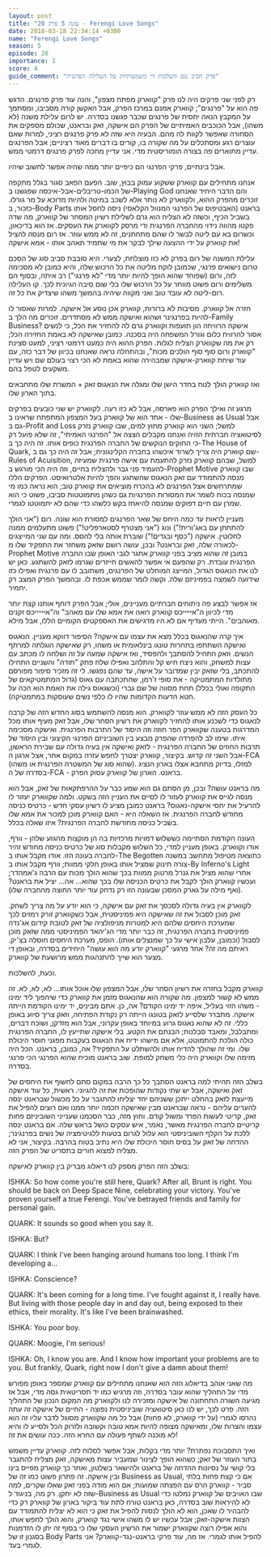 ```yaml
---
layout: post
title: "עונה 5 פרק 20 - Ferengi Love Songs"
date: 2018-03-18 22:34:14 +0300
name: "Ferengi Love Songs"
season: 5
episode: 20
importance: 1
score: 4
guide_comment: "פרק חביב עם השלכות די משמעותיות על העלילה הפרנגית"
---
```

רק לפני שני פרקים היה לנו פרק "קווארק מפתח מצפון", והנה עוד פרק פרנגים. הדגש פה הוא על "פרנגים"; קווארק אמנם במרכז הפרק, אבל האקשן קורה מסביבו, ומסתמך על המקבץ הנאה יחסית של פרנגים שכבר פגשנו בסדרה. יש לרום עלילת משנה (לא משהו), אבל הכוכבים האמיתיים של הפרק הם אישקה, זאק ובראנט, שכולם מספקים את הסחורה שאפשר לקוות לה מהם. הבעיה היא שזה לא פרק פרנגים רציני, למרות שאם עוצרים רגע ומסתכלים על מה שקורה בו, קורים בו דברים מאוד רציניים; אבל הפרנגים עדיין מתוארים פה בצורה הומוריסטית מדי. אני עדיין מחכה לפרק פרנגים דרמטי ממש.

אבל בינתיים, פרקי הפרנגי הם כיפיים יותר ממה שהיה אפשר לחשוב שיהיו.

אנחנו מתחילים עם קווארק ששקוע עמוק בבוץ, שוב. הפעם הפאב סגור בגלל מתקפה של הכמו-טריבלים-אבל-איכסה שפגשנו ב-Playing God והם הדבר היחיד שאנחנו זוכרים מהפרק ההוא, ולקווארק לא נותר אלא לשכב במיטה ולהיות מדוכא על מר גורלו. כזכור, ב-Body Parts בראנט (האבטיפוס של הפרנגי המנוול הקלאסי) ניסה לחסל אותו בשביל הכיף, וכשזה לא הצליח הוא גרם לשלילת רשיון המסחר של קווארק, מה שדה פקטו מהווה נידוי מהחברה הפרנגית ודי מרסק לקווארק את העסקים. אז הוא בדיכאון, וכשרום בא עם ליטה לבשר לו שהם מתחתנים, זה לא ממש עוזר. אז רום מנסה להציל את קווארק על ידי ההצעה שילך לבקר את מי שתמיד תאהב אותו - אמא אישקה!

עלילת המשנה של רום בפרק לא כזו מוצלחת, לצערי. היא סובבת סביב סוג של הסכם טרום נישואים פרנגי, שכמובן לוקח מליטה את כל הרכוש שלה, והיא כמובן לא מסכימה לזה, ורום (שפוחד שהוא הופך להיות יותר מדי "לא פרנגי") רב איתה, ובסוף הם משלימים ורום פשוט מוותר על כל הרכוש שלו בלי שום סיבה הגיונית לכך. קו העלילה רום-ליטה לא עובד טוב ואני מקווה שיהיה בהמשך משהו שיצדיק את כל זה.

חזרה אל קווארק. מסיבות לא ברורות, קווארק אכן נוסע אל אישקה. למרות שאסור לו להיות בפרנגינר ושהוא ואישקה ממש לא מסתדרים. זוכרים מה הלך ב-Family Business? אישקה הרוויחה הון תועפות וקווארק גרם לה להחזיר את הכל, כי לנשים אסור להרוויח כלום וגורל המשפחה היה בסכנה. כמובן שאישקה לא באמת החזירה הכל; רק את מה שקווארק הצליח לגלות. הפרק ההוא היה כמעט דרמטי רציני, למעט סצינת "קווארק ורום סוף סוף הולכים מכות", ובהתחלה נראה שאנחנו בכיוון של דבר כזה, עם עוד שיחת קווארק-אישקה שמבהירה שהוא באמת לא הכי רצוי בעולם שם ויש עדיין משקעים לטפל בהם.

ואז קווארק הולך לנוח בחדר הישן שלו ומגלה את הנאגוס זאק + המשרת שלו מתחבאים בתוך הארון שלו.

מרגע זה ואילך הפרק הוא פארסה, אבל לא כזו רעה. לקווארק יש שני כובעים בפרקים שלו - אחד הוא של קווארק בעל המצפון המתפתח שראינו ב-Business as Usual אבל גם ב-Profit and Loss למשל; השני הוא קווארק מחוץ למים, שבו קווארק נזרק לסיטואציה חברתית הזויה ואנחנו מקבלים הצצה אל "הפרנגי האמיתי", זה שלא פועל רק כי החוקים הנוקשים של החברה הפרנגית כופים אותו. זה היה כך ב-The House of Quark, שם קווארק היה צריך לשרוד איכשהו בחברה הקלינגונית; אבל זה היה כך גם ב-Rules of Acuisition, למשל, שבהם קווארק נזרק להתעמת עם אישה פרנגית שמעיזה להעמיד פני גבר ולהצליח בחיים, וזה היה הכי מורגש ב-Prophet Motive שבו קווארק מנסה להתמודד עם זאק הנאגוס שהשתגע והפך להיות אלטרואיסט. הפרקים הללו שמתרחשים אצל הפרנגים לא בהכרח מוציאים את קווארק טוב; הוא נראה כמו מי שמנסה בכוח לשמר את המסורות הפרנגיות גם כשהן מתמוטטות סביבו, פשוט כי הוא שמרן עם חיים דפוקים שמנסה להיאחז בקש כלשהו כדי שהם לא יתמוטטו לגמרי.

מעניין לראות עד כמה היחס של שאר הפרנגים למסורת הוא שונה. רום ("אני הולך להתחתן עם באג'ורית!") ונוג ("אני מצטרף לסטארפליט!") פשוט מתעלמים ממנה לחלוטין. אישקה ("כסף ובגדים!") שוברת אותה בלי להסס. ומה עם שני המייצגים לכאורה שלה, זאק ובראנט? ובכן, עושה רושם שזאק משחזר את התפקיד שלו מ-Prophet Motive במובן זה שהוא מציב בפני קווארק אתגר לגבי האופן שבו החברה הפרנגית עובדת. רק שהפעם אי אפשר להאשים חייזרים שגרמו לזאק להשתגע. כאן יש לנו את הנאגוס הגדול, המייצג המוחלט של הפרנגים, משתובב לו עם פרנגית ואפילו כזו שידועה לשמצה בפמיניזם שלה. וקשה לומר שממש אכפת לו. ובהמשך הפרק המצב רק יחמיר.

אז אפשר לבצע פה ניתוחים חברתיים מעניינים, אולי; אבל הפרק דוחף אותנו קצת יותר מדי לכיוון ה"איייייכס קווארק רואה את אמא שלו עם מאהב" וה"אייייייכס זקנים מאוהבים". הייתי מעדיף אם לא היו מדגישים את האספקטים הקומיים הללו, אבל מילא.

איך קרה שהנאגוס בכלל מצא את עצמו עם אישקה? הסיפור דווקא מעניין. הנאגוס ואישקה השתתפו בתחרות טונגו בינלאומית או משהו, רק שאישקה הוגלתה למרתף הנשים. וזאק התחיל להסתבך ולהפסיד, ואז אישקה שמעה על זה ושלחה לו מכתב עם עצות למשחק, והוא ניצח חיש קל והתלהב ואפילו שלח פתק "תודה" והשניים התחילו להתכתב, בלי שזאק יבין שמדובר על אישה, עד שהם נפגשו. לי זה מזכיר סיפור מפורסם מתולדות המתמטיקה - את סופי ז'רמן, שהתכתבה עם גאוס (גדול המתמטיקאים של התקופה ואולי בכלל) תחת מסווה של שם גברי (וכשגאוס גילה את האמת הוא הכה על חטא הדעות הקדומות שהיו לו כלפי נשים שעוסקות במתמטיקה).

כל העסק הזה לא ממש עוזר לקווארק. הוא מנסה להשתמש בסוג החדש הזה של קרבה לנאגוס כדי לשכנע אותו להחזיר לקווארק את רשיון הסחר שלו, אבל זאק מעיף אותו מכל המדרגות בטענה שקווארק הפר חוזה וזה היסוד של התרבות הפרנגית. ואישקה מסכימה איתו. שימו לב להפרדה שהפרק מבצע בין השוביניזם הפרנגי הקיצוני ובין היסוד של תרבות החוזים של החברה הפרנגית - לזאק ואישקה אין בעיה גדולה עם שבירת הראשון, אבל השני זה קדוש. בקיצור, קווארק יצטרך לחפש עזרה במקום אחר, אצל ארגון ה-FCA (שהוא סוג של המשטרה הפרנגית או משהו). למזלו, בדיוק מתחבא אצלו בארון הנציג בסדרה של ה-FCA - בראנט. הארון של קווארק עסוק הפרק.

מה בראנט עושה? ובכן, מן הסתם גם הוא שמע כבר על ההרפתקאות של זאק, אבל הוא מנסה לגייס את קווארק לעזור לו לסיים את העניין הזה בשקט. ולמה שקווארק יעזור לו להרעיל את יחסי אישקה-נאגוס? בראנט כמובן מציע לו רשיון עסקי חדש - כרטיס כניסה מחודש לחברה הפרנגית. אז השאלה היא - האם קווארק מוכן למכור את אמא שלו בשביל כניסה מחודשת לחברה הפרנגית? איזו שאלה בכלל.

העונה הקודמת הסתיימה כששלוש דמויות מרכזיות בה הן מוקצות מהגזע שלהן - וורף, אודו וקווארק. באופן מעניין למדי, כל השלוש מקבלות סוג של כרטיס כניסה מחודש זהיר לחברה בעונה הזו. אודו מקבל אותו ב-The Begotten כתוצאה מטיפול מתחשב במשנה צורה תינוק שמציל אותו באופן חלקי ממוות; וורף מקבל אותו ב-By Inferno's Light אחרי שהוא מציל את גנרל מרטוק ממוות בכך שהוא הולך מכות עם הרבה ג'אמהדר; ועכשיו קווארק הולך לקבל את כרטיס הכניסה שלו בכך שהוא... אה... יציל את בראנט? (ואף מילה על גארק המסכן שבעונה הזו רק נדחק עוד יותר החוצה מהחברה שלו).

לקווארק אין בעיה גדולה לסכסך את זאק עם אישקה, כי הוא יודע על מה צריך לשחק. זאק מוכן לסבול את זה שאישקה היא פמיניסטית, אבל כשקווארק זורק רמזים לכך שמערכת היחסים שלהם היא למטרות מניפולציה של זאק לטובת קידום אג'נדה פמיניסטית בחברה הפרנגית, זה כבר יותר מדי הג'יהאד הפמיניסטי ממה שזאק מוכן לסבול (וכמובן, עלבון אישי על כך שמנצלים אותו). הופס, מערכת היחסים חוסלה בצ'יק. ראיתם מה זה? אחד מרגעי "קווארק יודע מה הוא עושה" היחידים בסדרה, ובאופן די מצער הוא שייך להתנהגות ממש מרושעת של קווארק.

וכעת, להשלכות.

קווארק מקבל בחזרה את רשיון הסחר שלו, אבל המצפון שלו אוכל אותו... לא, לא, לא. זה ממש לא קשור למצפון. מה שקורה הוא שהנאגוס מזמן את קווארק כדי שיהפוך ליד ימינו - משהו הזוי בעליל, איפה יד ימינו הקודם? אה, כן. אתם מבינים, יד ימינו הקודמת הייתה אישקה. מתברר שלסייע לזאק בטונגו הייתה רק נקודת הפתיחה, וזאק צריך סיוע באופן כללי. זה לא שהוא נאגוס גרוע במיוחד באופן עקרוני, אבל הוא מזדקן, ושוכח דברים, ומתבלבל, ומאבד סבלנות; הבנתם את הקטע. בלי אישקה שתייעץ לו, החברה הפרנגית כולה הולכת להתמוטט, אלא אם מישהו ידיח את הנאגוס בעקבות מפגני חוסר היכולת שלו. ומי זה שהולך להדיח אותו ולהשתלט על התפקיד? אה, כמובן, בראנט. הכל היה מזימה שלו וקווארק היה כלי משחק למופת. שוב בראנט מוכיח שהוא הפרנגי הכי פרנגי בסדרה.

בשלב הזה תהיתי למה בראנט הסתבך כל כך הרבה במקום סתם לחשוף את היחסים של זאק ואישקה, אבל יש שתי נקודות שהופכות את זה להגיוני. ראשית, כל עוד אישקה מייעצת לזאק בהחלט ייתכן ששניהם יחד יצליחו להתגבר על כל מכשול שבראנט ינסה להערים עליהם - נראה שבראנט מבין שאישקה חכמה יותר ממנו ואם רוצים להפיל את זאק, קריטי לעשות הפרד ומשול קודם. וחוץ מזה, כבר הסכמנו שענייני השוביניזם פחות קריטיים לחברה הפרנגית מאשר, נאמר, איש עסקים כושל בראש שלה. אם בראנט ינסה ללכת על הקלף השוביניסטי הוא עלול לגרום בטעות ללגיטימציה של נשים בפרנגינר; ההדחה של זאק על בסיס חוסר היכולת שלו היא נתיב בטוח בהרבה. בקיצור, אני לא מצליח למצוא חורים בתסריט של הפרק הזה.

בשלב הזה הפרק מספק לנו דיאלוג מבריק בין קווארק לאישקה:

ISHKA: So how come you're still here, Quark? After all, Brunt is right. You should be back on Deep Space Nine, celebrating your victory. You've proven yourself a true Ferengi. You've betrayed friends and family for personal gain. 

QUARK: It sounds so good when you say it. 

ISHKA: But? 

QUARK: I think I've been hanging around humans too long. I think I'm developing a...

ISHKA: Conscience? 

QUARK: It's been coming for a long time. I've fought against it, I really have. But living with those people day in and day out, being exposed to their ethics, their morality. It's like I've been brainwashed. 

ISHKA: You poor boy. 

QUARK: Moogie, I'm serious! 

ISHKA: Oh, I know you are. And I know how important your problems are to you. But frankly, Quark, right now I don't give a damn about them!

מה שאני אוהב בדיאלוג הזה הוא שאנחנו מתחילים עם קווארק שמספר באופן מפורש מדי על התהליך שהוא עובר בסדרה, וזה מרגיש כמו יד תסריטאית גסה מדי, אבל אז מגיעה השורה התחתונה של אישקה ומזכירה לנו ולקווארק מה המקום הנכון של התהליך הזה. פרט לכך, יש לנו כאן סיטואציה שוביניסטית נפוצה - החיים של אישקה זה עתה נהרסו לגמרי (על ידי קווארק, לא פחות) אבל כל מה שקווארק מסוגל לדבר עליו זה הוא עצמו והצרות שלו, ומאישקה מצופה להיות אמא טובה וקשובה ולזרוק הכל ולסייע לו והיא לא מוכנה לשתף פעולה עם החרא הזה. ככה עושים את זה!

ואיך התסבוכת נפתרת? יותר מדי בקלות, אבל אפשר לסלוח לזה. קווארק עדיין משמש בתור העוזר של זאק; כשהוא הופך לצינור שמעביר עצות מאישקה, זאק מצליח להתגבר בלי קושי על נסיונות ההדחה של בראנט ולהישאר בשלטון, ואחר כך קווארק מפייס בינו ובין אישקה. זה פתרון פשוט כמו זה של Business as Usual, אם כי קצת פחות בלתי סביר - קווארק הרס עם הפצתה שמועות; אם הוא מודה בפני זאק שאלו שקרים, למה שזה לא יתקן. רק מה, בניגוד ל-Business as Usual שבו האויבים של קווארק נמלטו כדי לא להיראות שוב בסדרה, כאן בראנט טורח לתת עוד ביקור בארון של קווארק רק כדי להבהיר לו שאכן, הוא לא הולך לנסות להפיל את זאק כי הוא לא יצליח להתמודד עם הצוות אישקה-זאק; אבל עכשיו יש לו משהו אישי נגד קווארק, והוא הולך לחפש אותו, והוא אפילו רוצה שקווארק ישמור את הרשיון העסקי שלו כי בסוף זה יתן לו הזדמנות בסגנון זו של Body Parts להפיל אותו לגמרי. אז מה, עוד פרקי בראנט-נגד-קווארק? אני לגמרי בעד.
